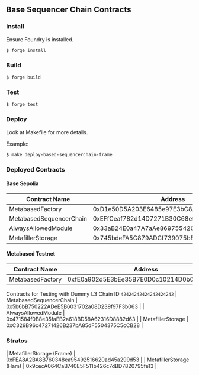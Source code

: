## Base Sequencer Chain Contracts

### install

Ensure Foundry is installed.

```shell
$ forge install
```

### Build

```shell
$ forge build
```

### Test

```shell
$ forge test
```

### Deploy

Look at Makefile for more details.

Example:

```shell
$ make deploy-based-sequencerchain-frame
```

### Deployed Contracts

#### Base Sepolia

| Contract Name           | Address                                    |
| ----------------------- | ------------------------------------------ |
| MetabasedFactory        | 0xD1e50D5A203E6485e97E3bC8A951b49aaFC28603 |
| MetabasedSequencerChain | 0xEFfCeaf782d14D7271B30C68e9667cD3B4218553 |
| AlwaysAllowedModule     | 0x33aB24E0a47A7aAe869755420950A6326e3CB9F3 |
| MetafillerStorage       | 0x745bdeFA5C879ADCf739075bB03FD4ecCd03cE22 |

#### Metabased Testnet

| Contract Name    | Address                                    |
| ---------------- | ------------------------------------------ |
| MetabasedFactory | 0xfE0a902d5E3bEe35B7E0D0c10214D0b04947F974 |

Contracts for Testing with Dummy L3 Chain ID `42424242424242424242`
| MetabasedSequencerChain | 0x5b6bB750222ADeE5B6031702a08D239f97F3b063 |
| AlwaysAllowedModule | 0x471584f0B8e35faEB2a618BD58A62316D8882d63 |
| MetafillerStorage | 0xC329B96c47271426B237bA85dF5504375C5cCB28 |

### Stratos
| MetafillerStorage (Frame) | 0xFEA8A2BA8B760348ea95492516620ad45a299d53 |
| MetafillerStorage (Ham)   | 0x9cecA064CaB740E5F511b426c7dBD7820795fe13 |

